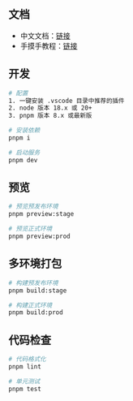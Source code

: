 ## 文档

- 中文文档：[链接](https://juejin.cn/post/7089377403717287972)
- 手摸手教程：[链接](https://juejin.cn/column/7207659644487139387)

## 开发

```bash
# 配置
1. 一键安装 .vscode 目录中推荐的插件
2. node 版本 18.x 或 20+
3. pnpm 版本 8.x 或最新版

# 安装依赖
pnpm i

# 启动服务
pnpm dev
```

## 预览

```bash
# 预览预发布环境
pnpm preview:stage

# 预览正式环境
pnpm preview:prod
```

## 多环境打包

```bash
# 构建预发布环境
pnpm build:stage

# 构建正式环境
pnpm build:prod
```

## 代码检查

```bash
# 代码格式化
pnpm lint

# 单元测试
pnpm test
```